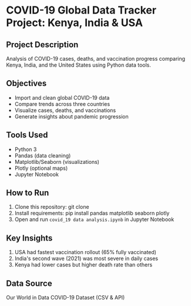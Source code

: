 # COVID-19 Global Data Tracker Project: Kenya, India & USA

## Project Description
Analysis of COVID-19 cases, deaths, and vaccination progress comparing Kenya, India, and the United States using Python data tools.

## Objectives
- Import and clean global COVID-19 data
- Compare trends across three countries
- Visualize cases, deaths, and vaccinations
- Generate insights about pandemic progression

## Tools Used
- Python 3
- Pandas (data cleaning)
- Matplotlib/Seaborn (visualizations)
- Plotly (optional maps)
- Jupyter Notebook

## How to Run
1. Clone this repository:
   git clone
2. Install requirements:
   pip install pandas matplotlib seaborn plotly
3. Open and run `covid_19 data analysis.ipynb` in Jupyter Notebook

## Key Insights
1. USA had fastest vaccination rollout (65% fully vaccinated)
2. India's second wave (2021) was most severe in daily cases
3. Kenya had lower cases but higher death rate than others

## Data Source
Our World in Data COVID-19 Dataset (CSV & API)
